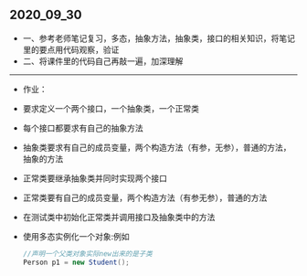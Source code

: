 ## 2020_09_30

- 一、参考老师笔记复习，多态，抽象方法，抽象类，接口的相关知识，将笔记里的要点用代码观察，验证
- 二、将课件里的代码自己再敲一遍，加深理解

---

- 作业：

- 要求定义一个两个接口，一个抽象类，一个正常类

- 每个接口都要求有自己的抽象方法

- 抽象类要求有自己的成员变量，两个构造方法（有参，无参），普通的方法，抽象的方法

- 正常类要继承抽象类并同时实现两个接口

- 正常类要有自己的成员变量，两个构造方法（有参无参），普通的方法

- 在测试类中初始化正常类并调用接口及抽象类中的方法

- 使用多态实例化一个对象:例如

  ```java
  //声明一个父类对象实际new出来的是子类
  Person p1 = new Student();
  ```